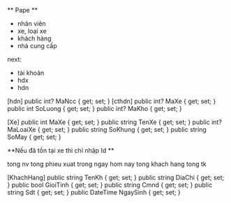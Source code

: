 ** Pape **

- nhân viên
- xe, loại xe
- khách hàng
- nhà cung cấp

next:

- tài khoản
- hdx
- hdn

[hdn]
public int? MaNcc { get; set; }
[cthdn]
public int? MaXe { get; set; }
public int SoLuong { get; set; }
public int? MaKho { get; set; }

[Xe]
public int MaXe { get; set; }
public string TenXe { get; set; }
public int? MaLoaiXe { get; set; }
public string SoKhung { get; set; }
public string SoMay { get; set; }

**Nếu đã tồn tại xe thì chỉ nhập Id **

tong nv
tong phieu xuat trong ngay hom nay
tong khach hang
tong tk

[KhachHang]
public string TenKh { get; set; }
public string DiaChi { get; set; }
public bool GioiTinh { get; set; }
public string Cmnd { get; set; }
public string Sdt { get; set; }
public DateTime NgaySinh { get; set; }


